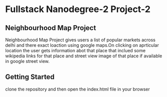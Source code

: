 # Fullstack Nanodegree-2 Project-2

## Neighbourhood Map Project

Neighbourhood Map Project gives users a list of popular markets across delhi and there exact loaction using google maps.On clicking on aprticular location the user gets information abot that place that inclued some wikipedia links for that place and street view image of that place if available in google street view.

## Getting Started

clone the repository and then open the index.html file in your browser

 
